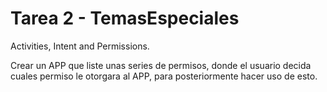# Tarea 2 - TemasEspeciales

Activities, Intent and Permissions.

Crear un APP que liste unas series de permisos, donde el usuario decida cuales permiso le otorgara al APP, para posteriormente hacer uso de esto.
